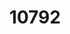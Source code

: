 ---
title: '10792'
categories:
  - ENI1
  - PCS1
description: Write formal personal correspondence
pdf: 'https://www.nzqa.govt.nz/nqfdocs/units/pdf/10792.pdf'
level: '1'
credits: '3'
assessment: Internal
---